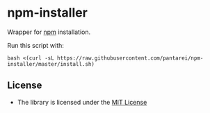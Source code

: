 npm-installer
======================

Wrapper for [npm](https://www.npmjs.com/) installation.

Run this script with:

    bash <(curl -sL https://raw.githubusercontent.com/pantarei/npm-installer/master/install.sh)

License
-------

-   The library is licensed under the [MIT
    License](http://opensource.org/licenses/MIT)
